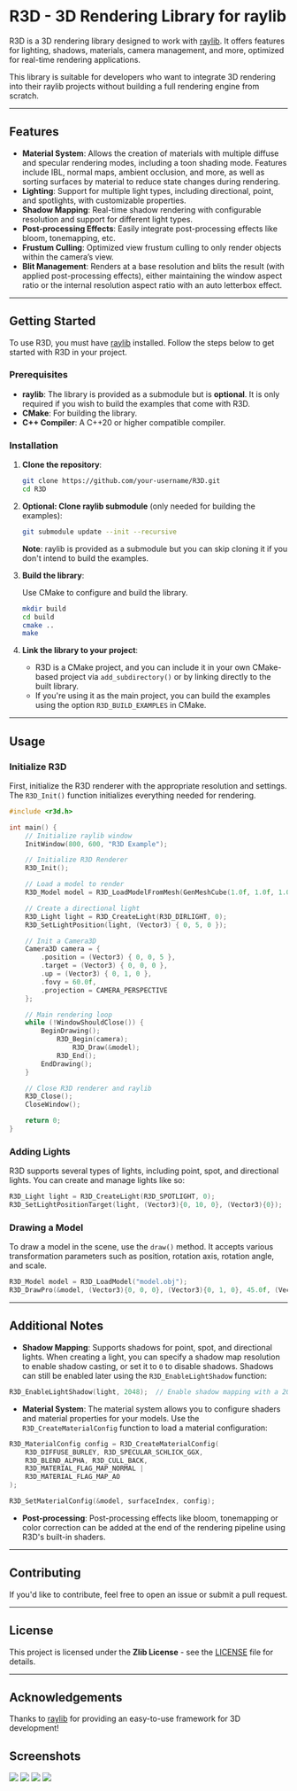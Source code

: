 # R3D - 3D Rendering Library for raylib

R3D is a 3D rendering library designed to work with [raylib](https://www.raylib.com/). It offers features for lighting, shadows, materials, camera management, and more, optimized for real-time rendering applications.

This library is suitable for developers who want to integrate 3D rendering into their raylib projects without building a full rendering engine from scratch.

---

## Features

- **Material System**: Allows the creation of materials with multiple diffuse and specular rendering modes, including a toon shading mode. Features include IBL, normal maps, ambient occlusion, and more, as well as sorting surfaces by material to reduce state changes during rendering.
- **Lighting**: Support for multiple light types, including directional, point, and spotlights, with customizable properties.
- **Shadow Mapping**: Real-time shadow rendering with configurable resolution and support for different light types.
- **Post-processing Effects**: Easily integrate post-processing effects like bloom, tonemapping, etc.
- **Frustum Culling**: Optimized view frustum culling to only render objects within the camera’s view.
- **Blit Management**: Renders at a base resolution and blits the result (with applied post-processing effects), either maintaining the window aspect ratio or the internal resolution aspect ratio with an auto letterbox effect.

---

## Getting Started

To use R3D, you must have [raylib](https://www.raylib.com/) installed. Follow the steps below to get started with R3D in your project.

### Prerequisites

- **raylib**: The library is provided as a submodule but is **optional**. It is only required if you wish to build the examples that come with R3D.
- **CMake**: For building the library.
- **C++ Compiler**: A C++20 or higher compatible compiler.

### Installation

1. **Clone the repository**:

   ```bash
   git clone https://github.com/your-username/R3D.git
   cd R3D
   ```

2. **Optional: Clone raylib submodule** (only needed for building the examples):

   ```bash
   git submodule update --init --recursive
   ```

   **Note**: raylib is provided as a submodule but you can skip cloning it if you don't intend to build the examples.

3. **Build the library**:

   Use CMake to configure and build the library.

   ```bash
   mkdir build
   cd build
   cmake ..
   make
   ```

4. **Link the library to your project**:

   - R3D is a CMake project, and you can include it in your own CMake-based project via `add_subdirectory()` or by linking directly to the built library.
   - If you're using it as the main project, you can build the examples using the option `R3D_BUILD_EXAMPLES` in CMake.

---

## Usage

### Initialize R3D

First, initialize the R3D renderer with the appropriate resolution and settings. The `R3D_Init()` function initializes everything needed for rendering.

```c
#include <r3d.h>

int main() {
    // Initialize raylib window
    InitWindow(800, 600, "R3D Example");

    // Initialize R3D Renderer
    R3D_Init();

    // Load a model to render
    R3D_Model model = R3D_LoadModelFromMesh(GenMeshCube(1.0f, 1.0f, 1.0f));

    // Create a directional light
    R3D_Light light = R3D_CreateLight(R3D_DIRLIGHT, 0);
    R3D_SetLightPosition(light, (Vector3) { 0, 5, 0 });

    // Init a Camera3D
    Camera3D camera = {
        .position = (Vector3) { 0, 0, 5 },
        .target = (Vector3) { 0, 0, 0 },
        .up = (Vector3) { 0, 1, 0 },
        .fovy = 60.0f,
        .projection = CAMERA_PERSPECTIVE
    };

    // Main rendering loop
    while (!WindowShouldClose()) {
        BeginDrawing();
            R3D_Begin(camera);
                R3D_Draw(&model);
            R3D_End();
        EndDrawing();
    }

    // Close R3D renderer and raylib
    R3D_Close();
    CloseWindow();

    return 0;
}
```

### Adding Lights

R3D supports several types of lights, including point, spot, and directional lights. You can create and manage lights like so:

```c
R3D_Light light = R3D_CreateLight(R3D_SPOTLIGHT, 0);                    // Adds a spot light
R3D_SetLightPositionTarget(light, (Vector3){0, 10, 0}, (Vector3){0});   // Set light position and target
```

### Drawing a Model

To draw a model in the scene, use the `draw()` method. It accepts various transformation parameters such as position, rotation axis, rotation angle, and scale.

```c
R3D_Model model = R3D_LoadModel("model.obj");
R3D_DrawPro(&model, (Vector3){0, 0, 0}, (Vector3){0, 1, 0}, 45.0f, (Vector3){1, 1, 1});
```

---

## Additional Notes

- **Shadow Mapping**: Supports shadows for point, spot, and directional lights. When creating a light, you can specify a shadow map resolution to enable shadow casting, or set it to `0` to disable shadows. Shadows can still be enabled later using the `R3D_EnableLightShadow` function:

```c
R3D_EnableLightShadow(light, 2048);  // Enable shadow mapping with a 2048x2048 shadow map resolution
```

- **Material System**: The material system allows you to configure shaders and material properties for your models. Use the `R3D_CreateMaterialConfig` function to load a material configuration:

```c
R3D_MaterialConfig config = R3D_CreateMaterialConfig(
    R3D_DIFFUSE_BURLEY, R3D_SPECULAR_SCHLICK_GGX,
    R3D_BLEND_ALPHA, R3D_CULL_BACK,
    R3D_MATERIAL_FLAG_MAP_NORMAL |
    R3D_MATERIAL_FLAG_MAP_AO
);

R3D_SetMaterialConfig(&model, surfaceIndex, config);
```

- **Post-processing**: Post-processing effects like bloom, tonemapping or color correction can be added at the end of the rendering pipeline using R3D's built-in shaders.

---

## Contributing

If you'd like to contribute, feel free to open an issue or submit a pull request.

---

## License

This project is licensed under the **Zlib License** - see the [LICENSE](LICENSE) file for details.

---

## Acknowledgements

Thanks to [raylib](https://www.raylib.com/) for providing an easy-to-use framework for 3D development!

## Screenshots

![](examples/screenshots/robot.png)
![](examples/screenshots/skybox.png)
![](examples/screenshots/pbr.png)
![](examples/screenshots/bloom.png)
